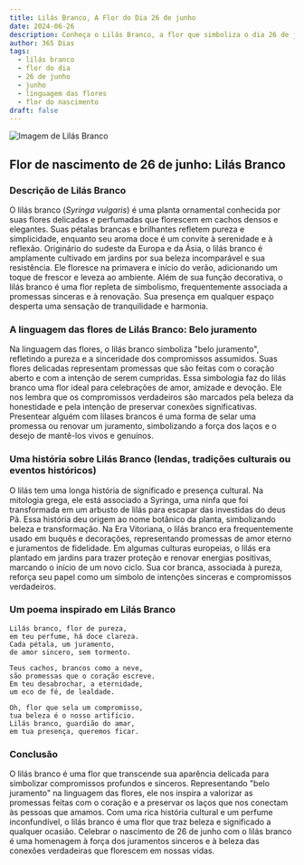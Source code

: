 ```yaml
---
title: Lilás Branco, A Flor do Dia 26 de junho
date: 2024-06-26
description: Conheça o Lilás Branco, a flor que simboliza o dia 26 de junho e seu significado 'Belo juramento'. Explore a beleza e o simbolismo desta flor encantadora.
author: 365 Dias
tags:
  - lilás branco
  - flor do dia
  - 26 de junho
  - junho
  - linguagem das flores
  - flor do nascimento
draft: false
---
```


![Imagem de Lilás Branco](https://cdn.pixabay.com/photo/2023/12/04/18/10/lilac-8430051_640.jpg#center)


## Flor de nascimento de 26 de junho: Lilás Branco

### Descrição de Lilás Branco

O lilás branco (_Syringa vulgaris_) é uma planta ornamental conhecida por suas flores delicadas e perfumadas que florescem em cachos densos e elegantes. Suas pétalas brancas e brilhantes refletem pureza e simplicidade, enquanto seu aroma doce é um convite à serenidade e à reflexão. Originário do sudeste da Europa e da Ásia, o lilás branco é amplamente cultivado em jardins por sua beleza incomparável e sua resistência. Ele floresce na primavera e início do verão, adicionando um toque de frescor e leveza ao ambiente. Além de sua função decorativa, o lilás branco é uma flor repleta de simbolismo, frequentemente associada a promessas sinceras e à renovação. Sua presença em qualquer espaço desperta uma sensação de tranquilidade e harmonia.

### A linguagem das flores de Lilás Branco: Belo juramento

Na linguagem das flores, o lilás branco simboliza "belo juramento", refletindo a pureza e a sinceridade dos compromissos assumidos. Suas flores delicadas representam promessas que são feitas com o coração aberto e com a intenção de serem cumpridas. Essa simbologia faz do lilás branco uma flor ideal para celebrações de amor, amizade e devoção. Ele nos lembra que os compromissos verdadeiros são marcados pela beleza da honestidade e pela intenção de preservar conexões significativas. Presentear alguém com lilases brancos é uma forma de selar uma promessa ou renovar um juramento, simbolizando a força dos laços e o desejo de mantê-los vivos e genuínos.

### Uma história sobre Lilás Branco (lendas, tradições culturais ou eventos históricos)

O lilás tem uma longa história de significado e presença cultural. Na mitologia grega, ele está associado a Syringa, uma ninfa que foi transformada em um arbusto de lilás para escapar das investidas do deus Pã. Essa história deu origem ao nome botânico da planta, simbolizando beleza e transformação. Na Era Vitoriana, o lilás branco era frequentemente usado em buquês e decorações, representando promessas de amor eterno e juramentos de fidelidade. Em algumas culturas europeias, o lilás era plantado em jardins para trazer proteção e renovar energias positivas, marcando o início de um novo ciclo. Sua cor branca, associada à pureza, reforça seu papel como um símbolo de intenções sinceras e compromissos verdadeiros.

### Um poema inspirado em Lilás Branco

```
Lilás branco, flor de pureza,  
em teu perfume, há doce clareza.  
Cada pétala, um juramento,  
de amor sincero, sem tormento.  

Teus cachos, brancos como a neve,  
são promessas que o coração escreve.  
Em teu desabrochar, a eternidade,  
um eco de fé, de lealdade.  

Oh, flor que sela um compromisso,  
tua beleza é o nosso artifício.  
Lilás branco, guardião do amar,  
em tua presença, queremos ficar.  
```

### Conclusão

O lilás branco é uma flor que transcende sua aparência delicada para simbolizar compromissos profundos e sinceros. Representando "belo juramento" na linguagem das flores, ele nos inspira a valorizar as promessas feitas com o coração e a preservar os laços que nos conectam às pessoas que amamos. Com uma rica história cultural e um perfume inconfundível, o lilás branco é uma flor que traz beleza e significado a qualquer ocasião. Celebrar o nascimento de 26 de junho com o lilás branco é uma homenagem à força dos juramentos sinceros e à beleza das conexões verdadeiras que florescem em nossas vidas.